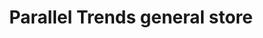 ---
title: "Parallel Trends general store"
url: /karachi/parallel-trends-general-store/
shop: Dorfladen
---